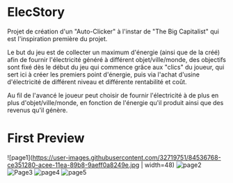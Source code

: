 # ElecStory
Projet de création d'un "Auto-Clicker" à l'instar de "The Big Capitalist" qui est l'inspiration première du projet.

Le but du jeu est de collecter un maximum d'énergie (ainsi que de la créé) afin de fournir l'électricité généré à différent objet/ville/monde, des objectifs sont fixé dès le début du jeu qui commence grâce aux "clics" du joueur, qui sert ici à créer les premiers point d'énergie, puis via l'achat d'usine d'électricité de différent niveau et différente rentabilité et coût.  

Au fil de l'avancé le joueur peut choisir de fournir l'électricité à de plus en plus d'objet/ville/monde, en fonction de l'énergie qu'il produit ainsi que des revenus qu'il génère.

# First Preview
![page1](https://user-images.githubusercontent.com/32719751/84536768-ce351280-acee-11ea-89b8-9aeff0a8249e.jpg | width=48)
![page2](https://user-images.githubusercontent.com/32719751/84536770-cecda900-acee-11ea-9b0c-92b1cacd20e7.jpg)
![Page3](https://user-images.githubusercontent.com/32719751/84536773-cf663f80-acee-11ea-844b-af2eb4100d6d.jpg)
![page4](https://user-images.githubusercontent.com/32719751/84536774-cf663f80-acee-11ea-87a9-d24144df7439.jpg)
![page5](https://user-images.githubusercontent.com/32719751/84536775-cffed600-acee-11ea-95e5-86bff3e4ae44.jpg)
